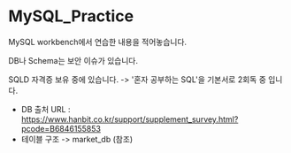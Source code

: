 # MySQL_Practice

MySQL workbench에서 연습한 내용을 적어놓습니다.

DB나 Schema는 보안 이슈가 있습니다.

SQLD 자격증 보유 중에 있습니다.
-> '혼자 공부하는 SQL'을 기본서로 2회독 중 입니다.
* DB 출처
  URL : https://www.hanbit.co.kr/support/supplement_survey.html?pcode=B6846155853
* 테이블 구조
  -> market_db (참조)
